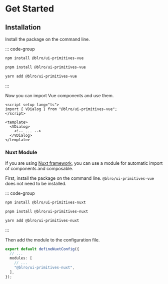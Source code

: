 # Get Started

## Installation

Install the package on the command line.

::: code-group

```bash [npm]
npm install @blro/ui-primitives-vue
```

```bash [pnpm]
pnpm install @blro/ui-primitives-vue
```

```bash [yarn]
yarn add @blro/ui-primitives-vue
```

:::

Now you can import Vue components and use them.

```vue
<script setup lang="ts">
import { VDialog } from "@blro/ui-primitives-vue";
</script>

<template>
  <VDialog>
    <!-- ... -->
  </VDialog>
</template>
```

### Nuxt Module

If you are using [Nuxt framework](https://nuxt.com/), you can use a module for automatic import of components and composable.

First, install the package on the command line. `@blro/ui-primitives-vue` does not need to be installed.

::: code-group

```bash [npm]
npm install @blro/ui-primitives-nuxt
```

```bash [pnpm]
pnpm install @blro/ui-primitives-nuxt
```

```bash [yarn]
yarn add @blro/ui-primitives-nuxt
```

:::

Then add the module to the configuration file.

```ts
export default defineNuxtConfig({
  // ...
  modules: [
    // ...
    "@blro/ui-primitives-nuxt",
  ],
});
```
